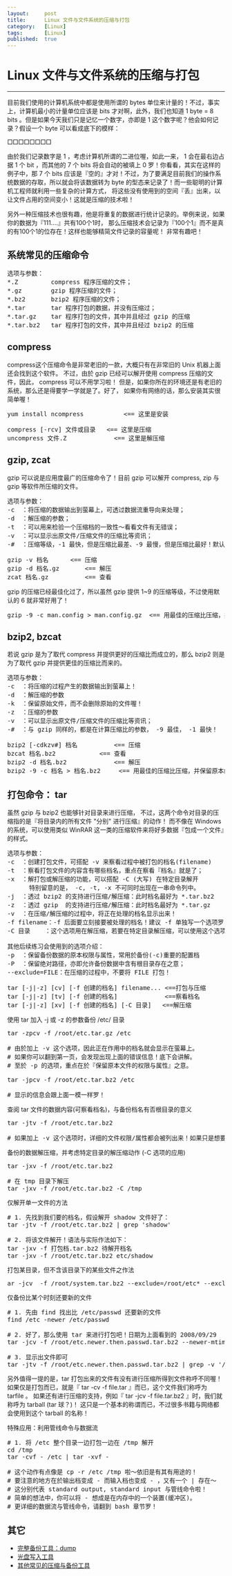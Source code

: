 ```yaml
---
layout:		post
title:		Linux 文件与文件系统的压缩与打包
category:	[Linux]
tags:		[Linux]
published:	true
---
```

# Linux 文件与文件系统的压缩与打包
---

目前我们使用的计算机系统中都是使用所谓的 bytes 单位来计量的！不过，事实上，计算机最小的计量单位应该是 bits 才对啊，此外，我们也知道 1 byte = 8 bits 。但是如果今天我们只是记忆一个数字，亦即是 1 这个数字呢？他会如何记录？假设一个 byte 可以看成底下的模样：

□□□□□□□□

由於我们记录数字是 1 ，考虑计算机所谓的二进位喔，如此一来， 1 会在最右边占据 1 个 bit ，而其他的 7 个 bits 将会自动的被填上 0 罗！你看看，其实在这样的例子中，那 7 个 bits 应该是『空的』才对！不过，为了要满足目前我们的操作系统数据的存取，所以就会将该数据转为 byte 的型态来记录了！而一些聪明的计算机工程师就利用一些复杂的计算方式， 将这些没有使用到的空间『丢』出来，以让文件占用的空间变小！这就是压缩的技术啦！

另外一种压缩技术也很有趣，他是将重复的数据进行统计记录的。举例来说，如果你的数据为『111....』共有100个1时， 那么压缩技术会记录为『100个1』而不是真的有100个1的位存在！这样也能够精简文件记录的容量呢！ 非常有趣吧！

<!--break-->

## 系统常见的压缩命令

<pre>
选项与参数：
*.Z         compress 程序压缩的文件；
*.gz        gzip 程序压缩的文件；
*.bz2       bzip2 程序压缩的文件；
*.tar       tar 程序打包的数据，并没有压缩过；
*.tar.gz    tar 程序打包的文件，其中并且经过 gzip 的压缩
*.tar.bz2   tar 程序打包的文件，其中并且经过 bzip2 的压缩
</pre>

## compress

compress这个压缩命令是非常老旧的一款，大概只有在非常旧的 Unix 机器上面还会找到这个软件。
不过，由於 gzip 已经可以解开使用 compress 压缩的文件，因此， compress 可以不用学习啦！ 但是，如果你所在的环境还是有老旧的系统，那么还是得要学一学就是了。好了， 如果你有网络的话，那么安装其实很简单喔！

<pre>
yum install ncompress			&lt;== 这里是安装

compress [-rcv] 文件或目录  	&lt;== 这里是压缩
uncompress 文件.Z           	&lt;== 这里是解压缩
</pre>

## gzip, zcat
gzip 可以说是应用度最广的压缩命令了！目前 gzip 可以解开 compress, zip 与 gzip 等软件所压缩的文件。

<pre>
选项与参数：
-c  ：将压缩的数据输出到萤幕上，可透过数据流重导向来处理；
-d  ：解压缩的参数；
-t  ：可以用来检验一个压缩档的一致性～看看文件有无错误；
-v  ：可以显示出原文件/压缩文件的压缩比等资讯；
-#  ：压缩等级，-1 最快，但是压缩比最差、-9 最慢，但是压缩比最好！默认是 -6

gzip -v 档名 		&lt;== 压缩
gzip -d 档名.gz   	&lt;== 解压
zcat 档名.gz   		&lt;== 查看
</pre>

gzip 的压缩已经最佳化过了，所以虽然 gzip 提供 1~9 的压缩等级，不过使用默认的 6 就非常好用了！

<pre>
gzip -9 -c man.config > man.config.gz  &lt;== 用最佳的压缩比压缩，并保留原本的文件
</pre>

## bzip2, bzcat 

若说 gzip 是为了取代 compress 并提供更好的压缩比而成立的，那么 bzip2 则是为了取代 gzip 并提供更佳的压缩比而来的。

<pre>
选项与参数：
-c  ：将压缩的过程产生的数据输出到萤幕上！
-d  ：解压缩的参数
-k  ：保留原始文件，而不会删除原始的文件喔！
-z  ：压缩的参数
-v  ：可以显示出原文件/压缩文件的压缩比等资讯；
-#  ：与 gzip 同样的，都是在计算压缩比的参数， -9 最佳， -1 最快！

bzip2 [-cdkzv#] 档名  		&lt;== 压缩
bzcat 档名.bz2  			&lt;== 查看
bzip2 -d 档名.bz2 			&lt;== 解压
bzip2 -9 -c 档名 > 档名.bz2 	&lt;== 用最佳的压缩比压缩，并保留原本的文件
</pre>

## 打包命令： tar
虽然 gzip 与 bzip2 也能够针对目录来进行压缩， 不过，这两个命令对目录的压缩指的是『将目录内的所有文件 "分别" 进行压缩』的动作！ 而不像在 Windows 的系统，可以使用类似 WinRAR 这一类的压缩软件来将好多数据『包成一个文件』的样式。

<pre>
选项与参数：
-c  ：创建打包文件，可搭配 -v 来察看过程中被打包的档名(filename)
-t  ：察看打包文件的内容含有哪些档名，重点在察看『档名』就是了；
-x  ：解打包或解压缩的功能，可以搭配 -C (大写) 在特定目录解开
      特别留意的是， -c, -t, -x 不可同时出现在一串命令列中。
-j  ：透过 bzip2 的支持进行压缩/解压缩：此时档名最好为 *.tar.bz2
-z  ：透过 gzip  的支持进行压缩/解压缩：此时档名最好为 *.tar.gz
-v  ：在压缩/解压缩的过程中，将正在处理的档名显示出来！
-f filename：-f 后面要立刻接要被处理的档名！建议 -f 单独写一个选项罗！
-C 目录    ：这个选项用在解压缩，若要在特定目录解压缩，可以使用这个选项。

其他后续练习会使用到的选项介绍：
-p  ：保留备份数据的原本权限与属性，常用於备份(-c)重要的配置档
-P  ：保留绝对路径，亦即允许备份数据中含有根目录存在之意；
--exclude=FILE：在压缩的过程中，不要将 FILE 打包！ 

tar [-j|-z] [cv] [-f 创建的档名] filename... &lt;==打包与压缩
tar [-j|-z] [tv] [-f 创建的档名]             &lt;==察看档名
tar [-j|-z] [xv] [-f 创建的档名] [-C 目录]   &lt;==解压缩
</pre>

使用 tar 加入 -j 或 -z 的参数备份 /etc/ 目录

<pre>
tar -zpcv -f /root/etc.tar.gz /etc

# 由於加上 -v 这个选项，因此正在作用中的档名就会显示在萤幕上。
# 如果你可以翻到第一页，会发现出现上面的错误信息！底下会讲解。
# 至於 -p 的选项，重点在於『保留原本文件的权限与属性』之意。

tar -jpcv -f /root/etc.tar.bz2 /etc

# 显示的信息会跟上面一模一样罗！
</pre>

查阅 tar 文件的数据内容(可察看档名)，与备份档名有否根目录的意义

<pre>
tar -jtv -f /root/etc.tar.bz2

# 如果加上 -v 这个选项时，详细的文件权限/属性都会被列出来！如果只是想要知道档名而已， 那么就将 -v 拿掉即可。
</pre>

备份的数据解压缩，并考虑特定目录的解压缩动作 (-C 选项的应用)

<pre>
tar -jxv -f /root/etc.tar.bz2

# 在 tmp 目录下解压
tar -jxv -f /root/etc.tar.bz2 -C /tmp
</pre>

仅解开单一文件的方法

<pre>
# 1. 先找到我们要的档名，假设解开 shadow 文件好了：
tar -jtv -f /root/etc.tar.bz2 | grep 'shadow'

# 2. 将该文件解开！语法与实际作法如下：
tar -jxv -f 打包档.tar.bz2 待解开档名
tar -jxv -f /root/etc.tar.bz2 etc/shadow
</pre>

打包某目录，但不含该目录下的某些文件之作法

<pre>
ar -jcv  -f /root/system.tar.bz2 --exclude=/root/etc* --exclude=/root/system.tar.bz2  /etc /root
</pre>

仅备份比某个时刻还要新的文件

<pre>
# 1. 先由 find 找出比 /etc/passwd 还要新的文件
find /etc -newer /etc/passwd

# 2. 好了，那么使用 tar 来进行打包吧！日期为上面看到的 2008/09/29
tar -jcv -f /root/etc.newer.then.passwd.tar.bz2 --newer-mtime="2008/09/29" /etc/*

# 3. 显示出文件即可
tar -jtv -f /root/etc.newer.then.passwd.tar.bz2 | grep -v '/$'
</pre>

另外值得一提的是，tar 打包出来的文件有没有进行压缩所得到文件称呼不同喔！ 如果仅是打包而已，就是『 tar -cv -f file.tar 』而已，这个文件我们称呼为 tarfile 。 如果还有进行压缩的支持，例如『 tar -jcv -f file.tar.bz2 』时，我们就称呼为 tarball (tar 球？)！ 这只是一个基本的称谓而已，不过很多书籍与网络都会使用到这个 tarball 的名称！

特殊应用：利用管线命令与数据流

<pre>
# 1. 将 /etc 整个目录一边打包一边在 /tmp 解开
cd /tmp
tar -cvf - /etc | tar -xvf -

# 这个动作有点像是 cp -r /etc /tmp 啦～依旧是有其有用途的！
# 要注意的地方在於输出档变成 - 而输入档也变成 - ，又有一个 | 存在～
# 这分别代表 standard output, standard input 与管线命令啦！
# 简单的想法中，你可以将 - 想成是在内存中的一个装置(缓冲区)。
# 更详细的数据流与管线命令，请翻到 bash 章节罗！
</pre>

## 其它
* [完整备份工具：dump](http://www.imli.me/2015/03/26/linux-full-backups/)
* [光盘写入工具](http://www.imli.me/2015/03/26/linux-cd_write/)
* [其他常见的压缩与备份工具](http://www.imli.me/2015/03/26/linux-other-backup-and-compress/)